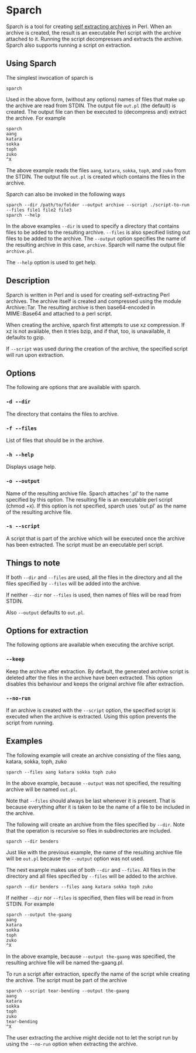 # Sparch
Sparch is a tool for creating [self extracting archives](https://en.wikipedia.org/wiki/Self-extracting_archive) in Perl. When an archive is created, the result is an executable Perl script with the archive attached to it. Running the script decompresses and extracts the archive. Sparch also supports running a script on extraction.

## Using Sparch
The simplest invocation of sparch is
```
sparch
```
Used in the above form, (without any options) names of files that make up the archive are read from STDIN. The output file `out.pl` (the default) is created. The output file can then be executed to (decompress and) extract the archive. For example
```
sparch
aang
katara
sokka
toph
zuko
^X
```
The above example reads the files `aang`, `katara`, `sokka`, `toph`, and `zuko` from the STDIN. The output file `out.pl` is created which contains the files in the archive.

Sparch can also be invoked in the following ways
```
sparch --dir /path/to/folder --output archive --script ./script-to-run --files file1 file2 file3
sparch --help
```
In the above examples `--dir` is used to specify a directory that contains files to be added to the resulting archive. `--files` is also specified listing out files to be added to the archive. The `--output` option specifies the name of the resulting archive in this case, `archive`. Sparch will name the output file `archive.pl`.

The `--help` option is used to get help.

## Description
Sparch is written in Perl and is used for creating self-extracting Perl archives. The archive itself is created and compressed using the module Archive::Tar. The resulting archive is then base64-encoded in MIME::Base64 and attached to a perl script.

When creating the archive, sparch first attempts to use xz compression. If xz is not available, then it tries bzip, and if that, too, is unavailable, it defaults to gzip.

If `--script` was used during the creation of the archive, the specified script will run upon extraction.

## Options
The following are options that are available with sparch.

### `-d --dir`
The directory that contains the files to archive.

### `-f --files`
List of files that should be in the archive.

### `-h --help`
Displays usage help.

### `-o --output`
Name of the resulting archive file. Sparch attaches '.pl' to the name specified by this option. The resulting file is an executable perl script (chmod +x). If this option is not specified, sparch uses 'out.pl' as the name of the resulting archive file.

### `-s --script`
A script that is part of the archive which will be executed once the archive has been extracted. The script must be an executable perl script.

## Things to note
If both `--dir` and `--files` are used, all the files in the directory and all the files specified by `--files` will be added into the archive.

If neither `--dir` nor `--files` is used, then names of files will be read from STDIN.

Also `--output` defaults to `out.pl`.

## Options for extraction
The following options are available when executing the archive script.

### `--keep`
Keep the archive after extraction. By default, the generated archive script is deleted after the files in the archive have been extracted. This option disables this behaviour and keeps the original archive file after extraction.

### `--no-run`
If an archive is created with the `--script` option, the specified script is executed when the archive is extracted. Using this option prevents the script from running.

## Examples
The following example will create an archive consisting of the files aang, katara, sokka, toph, zuko
```
sparch --files aang katara sokka toph zuko
```
In the above example, because `--output` was not specified, the resulting archive will be named `out.pl`.

Note that `--files` should always be last whenever it is present. That is because everything after it is taken to be the name of a file to be included in the archive.

The following will create an archive from the files specified by `--dir`. Note that the operation is recursive so files in subdirectories are included.
```
sparch --dir benders
```
Just like with the previous example, the name of the resulting archive file will be `out.pl` because the `--output` option was not used.

The next example makes use of both `--dir` and `--files`. All files in the directory and all files specified by `--files` will be added to the archive.
```
sparch --dir benders --files aang katara sokka toph zuko
```
If neither `--dir` nor `--files` is specified, then files will be read in from STDIN. For example
```
sparch --output the-gaang
aang
katara
sokka
toph
zuko
^X
```
In the above example, because `--output the-gaang` was specified, the resulting archive file will be named the-gaang.pl.

To run a script after extraction, specify the name of the script while creating the archive. The script must be part of the archive
```
sparch --script tear-bending --output the-gaang
aang
katara
sokka
toph
zuko
tear-bending
^X
```
The user extracting the archive might decide not to let the script run by using the `--no-run` option when extracting the archive.
